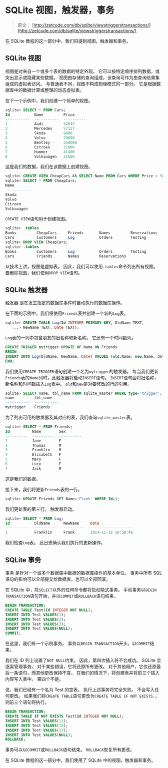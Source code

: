 # SQLite 视图，触发器，事务

> 原文： [http://zetcode.com/db/sqlite/viewstriggerstransactions/](http://zetcode.com/db/sqlite/viewstriggerstransactions/)

在 SQLite 教程的这一部分中，我们将提到视图，触发器和事务。

## SQLite 视图

视图是对来自一个或多个表的数据的特定外观。 它可以按特定顺序排列数据，或突出显示或隐藏某些数据。 视图由存储的查询组成，该查询可作为由查询结果集组成的虚拟表访问。 与普通表不同，视图不构成物理模式的一部分。 它是根据数据库中的数据计算或整理的动态虚拟表。

在下一个示例中，我们创建一个简单的视图。

```sql
sqlite> SELECT * FROM Cars;
Id           Name         Price     
-----------  -----------  ----------
1            Audi         52642     
2            Mercedes     57127     
3            Skoda        9000      
4            Volvo        29000     
5            Bentley      350000    
6            Citroen      21000     
7            Hummer       41400     
8            Volkswagen   21600  

```

这是我们的数据，我们在该数据上创建视图。

```sql
sqlite> CREATE VIEW CheapCars AS SELECT Name FROM Cars WHERE Price < 30000;
sqlite> SELECT * FROM CheapCars;
Name       
-----------
Skoda      
Volvo      
Citroen    
Volkswagen 

```

`CREATE VIEW`语句用于创建视图。

```sql
sqlite> .tables
Books         CheapCars     Friends       Names         Reservations
Cars          Customers     Log           Orders        Testing     
sqlite> DROP VIEW CheapCars;
sqlite> .tables
Books         Customers     Log           Orders        Testing     
Cars          Friends       Names         Reservations

```

从技术上讲，视图是虚拟表。 因此，我们可以使用`.tables`命令列出所有视图。 要删除视图，我们使用`DROP VIEW`语句。

## SQLite 触发器

触发器 是在发生指定的数据库事件时自动执行的数据库操作。

在下面的示例中，我们将使用`Friends`表并创建一个新的`Log`表。

```sql
sqlite> CREATE TABLE Log(Id INTEGER PRIMARY KEY, OldName TEXT, 
   ...> NewName TEXT, Date TEXT);

```

`Log`表的一列中包含朋友的旧名称和新名称。 它还有一个时间戳列。

```sql
CREATE TRIGGER mytrigger UPDATE OF Name ON Friends
BEGIN
INSERT INTO Log(OldName, NewName, Date) VALUES (old.Name, new.Name, datetime('now'));
END;

```

我们使用`CREATE TRIGGER`语句创建一个名为`mytrigger`的触发器。 每当我们更新`Friends`表的`Name`列时，此触发器将启动`INSERT`语句。 `INSERT`语句会将旧名称，新名称和时间戳插入`Log`表中。 `old`和`new`是对要修改的行的引用。

```sql
sqlite> SELECT name, tbl_name FROM sqlite_master WHERE type='trigger';
name         tbl_name   
-----------  -----------
mytrigger    Friends   

```

为了列出可用的触发器及其对应的表，我们查询`sqlite_master`表。

```sql
sqlite> SELECT * FROM Friends;
Id          Name        Sex       
----------  ----------  ----------
1           Jane        F         
2           Thomas      M         
3           Franklin    M         
4           Elisabeth   F         
5           Mary        F         
6           Lucy        F         
7           Jack        M  

```

这是我们的数据。

接下来，我们将更新`Friends`表的一行。

```sql
sqlite> UPDATE Friends SET Name='Frank' WHERE Id=3;

```

我们更新表的第三行。 触发器启动。

```sql
sqlite> SELECT * FROM Log;
Id           OldName      NewName     Date               
-----------  -----------  ----------  -------------------
1            Franklin     Frank       2014-11-18 10:58:46

```

我们检查`Log`表。 此日志确认我们执行的更新操作。

## SQLite 事务

事务 是针对一个或多个数据库中数据的数据库操作的基本单位。 事务中所有 SQL 语句的影响可以全部提交给数据库，也可以全部回滚。

在 SQLite 中，除`SELECT`以外的任何命令都将启动隐式事务。 手动事务以`BEGIN TRANSACTION`语句开始，并以`COMMIT`或`ROLLBACK`语句结束。

```sql
BEGIN TRANSACTION;
CREATE TABLE Test(Id INTEGER NOT NULL);
INSERT INTO Test VALUES(1);
INSERT INTO Test VALUES(2);
INSERT INTO Test VALUES(3);
INSERT INTO Test VALUES(NULL);
COMMIT;

```

在这里，我们有一个示例事务。 事务以`BEGIN TRANSACTION`开头，以`COMMIT`结束。

我们在 ID 列上设置了`NOT NULL`约束。 因此，第四次插入将不会成功。 SQLite 会逐案管理事务。 对于某些错误，它将还原所有更改。 对于其他用户，它仅还原最后一条语句，而其他更改保持不变。 在我们的情况下，将创建表并将前三个插入内容写入表中。 第四个不是。

说，我们已经有一个名为 Test 的空表。 执行上述事务将完全失败。 不会写入任何更改。 如果我们将`CREATE TABLE`语句更改为`CREATE TABLE IF NOT EXISTS,`，则前三个语句将执行。

```sql
BEGIN TRANSACTION;
CREATE TABLE IF NOT EXISTS Test(Id INTEGER NOT NULL);
INSERT INTO Test VALUES(11);
INSERT INTO Test VALUES(12);
INSERT INTO Test VALUES(13);
INSERT INTO Test VALUES(NULL);
ROLLBACK;

```

事务可以以`COMMIT`或`ROLLBACK`语句结束。 `ROLLBACK`恢复所有更改。

在 SQLite 教程的这一部分中，我们使用了 SQLite 中的视图，触发器和事务。